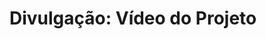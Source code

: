 # Divulgação: Vídeo do Projeto

<!-- Nesta pasta inclua arquivos de vídeo produzidos para divulgação/defesa do projeto e seus resutados. -->
